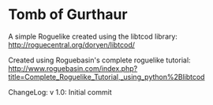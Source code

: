 ﻿# Tomb of Gurthaur
 A simple Roguelike created using the libtcod library: http://roguecentral.org/doryen/libtcod/
 
 
 Created using Roguebasin's complete roguelike tutorial: http://www.roguebasin.com/index.php?title=Complete_Roguelike_Tutorial,_using_python%2Blibtcod
 
 ChangeLog:
 v 1.0: Initial commit
